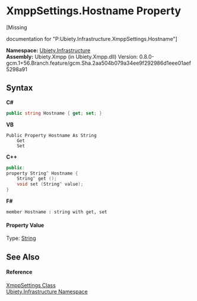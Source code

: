 # XmppSettings.Hostname Property 
 

\[Missing <summary> documentation for "P:Ubiety.Infrastructure.XmppSettings.Hostname"\]

**Namespace:**&nbsp;<a href="7349ff87-094b-cd2f-6f99-c82eea293e78">Ubiety.Infrastructure</a><br />**Assembly:**&nbsp;Ubiety.Xmpp (in Ubiety.Xmpp.dll) Version: 0.8.0-gcm.1+56.Branch.feature/gcm.Sha.2aa504b079a34ee9f292986d1eee01aef5298a91

## Syntax

**C#**<br />
``` C#
public string Hostname { get; set; }
```

**VB**<br />
``` VB
Public Property Hostname As String
	Get
	Set
```

**C++**<br />
``` C++
public:
property String^ Hostname {
	String^ get ();
	void set (String^ value);
}
```

**F#**<br />
``` F#
member Hostname : string with get, set

```


#### Property Value
Type: <a href="http://msdn2.microsoft.com/en-us/library/s1wwdcbf" target="_blank">String</a>

## See Also


#### Reference
<a href="fcf7b0da-0faf-c1dd-cb5f-6f124512d2db">XmppSettings Class</a><br /><a href="7349ff87-094b-cd2f-6f99-c82eea293e78">Ubiety.Infrastructure Namespace</a><br />